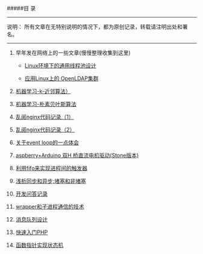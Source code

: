 #####目 录
***
说明： 所有文章在无特别说明的情况下，都为原创记录，转载请注明出处和署名。
***

1. 早年发在网络上的一些文章(慢慢整理收集到这里)

   * [Linux环境下的通用线程池设计](http://wenku.baidu.com/link?url=E1iLLWSa6oLCqPRtgJY4_ajVZ-gsOkvSHOn5RVteo5hsUifmrvrodh-W8UiKMV3WHiWRy3Ys575iDWX_oh40zSJEadPdnKmoxqPAKNgFGfC)

   * [应用Linux上的 OpenLDAP集群](http://www.ccidnet.com/2004/1209/187665.shtml)
  

2. [机器学习-k-近邻算法）](http://www.lexmao.com/knn.html) 
3. [机器学习-朴素贝叶斯算法](http://www.lexmao.com/bayes.html)
 
2. [乱阅nginx代码记录（1）](http://www.lexmao.com/nginx_1.html)

3. [乱阅nginx代码记录（2）](http://www.lexmao.com/nginx_2.html)
4. [关于event loop的一点体会](http://www.lexmao.com/blog_004.html)

5. [aspberry+Arduino 双H 桥直流电机驱动(Stone版本)](http://www.lexmao.com/blog_005.html)

6. [利用fifo来实现进程间的触发器](http://www.lexmao.com/blog_001.html)



7. [浅析同步和异步;堵塞和非堵塞](http://www.lexmao.com/blog_006.html)

8. [开发问答记录](http://www.lexmao.com/blog_007.html)

9. [wrapper和子进程通信的技术](http://www.lexmao.com/blog_008.html) 

10. [消息队列设计](http://www.lexmao.com/blog_009.html) 

11. [快速入门PHP](http://www.lexmao.com/blog_010.html) 

12. [函数指针实现状态机](http://www.lexmao.com/blog_011.html) 
